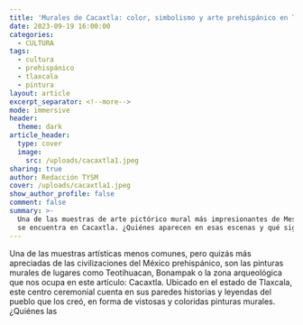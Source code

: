 ```yaml
---
title: 'Murales de Cacaxtla: color, simbolismo y arte prehispánico en Tlaxcala'
date: 2023-09-19 16:00:00
categories:
  - CULTURA
tags:
  - cultura
  - prehispánico
  - tlaxcala
  - pintura
layout: article
excerpt_separator: <!--more-->
mode: immersive
header:
  theme: dark
article_header:
  type: cover
  image:
    src: /uploads/cacaxtla1.jpeg
sharing: true
author: Redacción TYSM
cover: /uploads/cacaxtla1.jpeg
show_author_profile: false
comment: false
summary: >-
  Una de las muestras de arte pictórico mural más impresionantes de Mesoamérica
  se encuentra en Cacaxtla. ¿Quiénes aparecen en esas escenas y qué significan?
---
```

Una de las muestras artísticas menos comunes, pero quizás más apreciadas de las civilizaciones del México prehispánico, son las pinturas murales de lugares como Teotihuacan, Bonampak o la zona arqueológica que nos ocupa en este artículo: Cacaxtla. Ubicado en el estado de Tlaxcala, este centro ceremonial cuenta en sus paredes historias y leyendas del pueblo que los creó, en forma de vistosas y coloridas pinturas murales. ¿Quiénes las